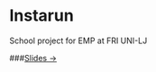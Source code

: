# Instarun
School project for EMP at FRI UNI-LJ


###[Slides ->](https://docs.google.com/presentation/d/1c2VBEcBtDUpMlCUe8LHPvuRt7X3Q_AzoF71qvHfK-lw/pub?start=true&loop=false&delayms=5000)
